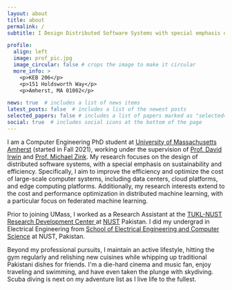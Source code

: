 ```yaml
---
layout: about
title: about
permalink: /
subtitle: I Design Distributed Software Systems with special emphasis on Sustainability

profile:
  align: left
  image: prof_pic.jpg 
  image_circular: false # crops the image to make it circular
  more_info: >
    <p>KEB 206</p>
    <p>151 Holdsworth Way</p>
    <p>Amherst, MA 01002</p>

news: true  # includes a list of news items
latest_posts: false  # includes a list of the newest posts
selected_papers: false # includes a list of papers marked as "selected={true}"
social: true  # includes social icons at the bottom of the page
---
```


I am a Computer Engineering PhD student at <a href="https://www.umass.edu/engineering/electrical-and-computer-engineering">University of Massachusetts Amherst</a> (started in Fall 2021), working under the supervision of <a href="https://www.davidirwin.info">Prof. David Irwin</a> and <a href="https://www.mikezink.net">Prof. Michael Zink</a>. My research focuses on the design of distributed software systems, with a special emphasis on sustainability and efficiency. Specifically, I aim to improve the efficiency and optimize the cost of large-scale computer systems, including data centers, cloud platforms, and edge computing platforms. Additionally, my research interests extend to the cost and performance optimization in distributed machine learning, with a particular focus on federated machine learning. 

Prior to joining UMass, I worked as a Research Assistant at the <a href="https://tukl.seecs.nust.edu.pk">TUKL-NUST Research Development Center </a> at <a href="https://nust.edu.pk">NUST</a> Pakistan. I did my undergrad in Electrical Engineering from <a href="https://seecs.nust.edu.pk">School of Electrical Engineering and Computer Science</a> at NUST, Pakistan.

Beyond my professional pursuits, I maintain an active lifestyle, hitting the gym regularly and relishing new cuisines while whipping up traditional Pakistani dishes for friends. I'm a die-hard cinema and music fan, enjoy traveling and swimming, and have even taken the plunge with skydiving. Scuba diving is next on my adventure list as I live life to the fullest.
